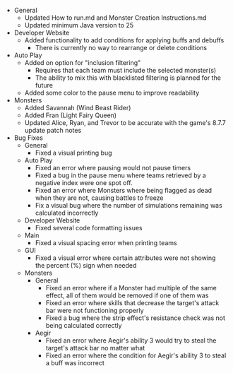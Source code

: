 * General
    * Updated How to run.md and Monster Creation Instructions.md
    * Updated minimum Java version to 25
* Developer Website
    * Added functionality to add conditions for applying buffs and debuffs
        * There is currently no way to rearrange or delete conditions
* Auto Play
    * Added on option for "inclusion filtering"
        * Requires that each team must include the selected monster(s)
        * The ability to mix this with blacklisted filtering is planned for the future
    * Added some color to the pause menu to improve readability
* Monsters
    * Added Savannah (Wind Beast Rider)
    * Added Fran (Light Fairy Queen)
    * Updated Alice, Ryan, and Trevor to be accurate with the game's 8.7.7 update patch notes
* Bug Fixes
    * General
        * Fixed a visual printing bug
    * Auto Play
        * Fixed an error where pausing would not pause timers
        * Fixed a bug in the pause menu where teams retrieved by a negative index were one spot off.
        * Fixed an error where Monsters where being flagged as dead when they are not, causing battles to freeze
        * Fix a visual bug where the number of simulations remaining was calculated incorrectly
    * Developer Website
        * Fixed several code formatting issues
    * Main
        * Fixed a visual spacing error when printing teams
    * GUI
        * Fixed a visual error where certain attributes were not showing the percent (%) sign when needed
    * Monsters
        * General
            * Fixed an error where if a Monster had multiple of the same effect, all of them would be removed if one of them was
            * Fixed an error where skills that decrease the target's attack bar were not functioning properly
            * Fixed a bug where the strip effect's resistance check was not being calculated correctly
        * Aegir
            * Fixed an error where Aegir's ability 3 would try to steal the target's attack bar no matter what
            * Fixed an error where the condition for Aegir's ability 3 to steal a buff was incorrect 